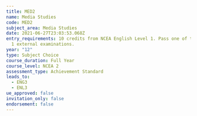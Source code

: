 ```yaml
---
title: MED2
name: Media Studies
code: MED2
subject_area: Media Studies
date: 2021-06-27T23:03:53.068Z
entry_requirements: 10 credits from NCEA English Level 1. Pass one of the Level
  1 external examinations.
year: "12"
type: Subject Choice
course_duration: Full Year
course_level: NCEA 2
assessment_type: Achievement Standard
leads_to:
  - ENG3
  - ENL3
ue_approved: false
invitation_only: false
endorsement: false
---
```

